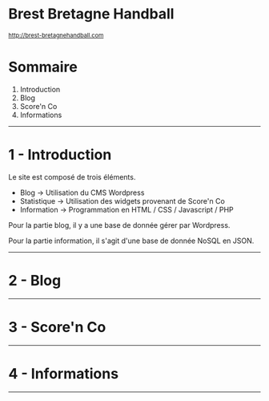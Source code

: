 # Brest Bretagne Handball 
<a href="http://brest-bretagnehandball.com" target="_blank"><small>http://brest-bretagnehandball.com</small></a>
<h1>Sommaire</h1>
<ol>
  <li>Introduction</li>
  <li>Blog</li>
  <li>Score'n Co</li>
  <li>Informations</li>
</ol>
<hr>
<h1>1 - Introduction</h1>
<p>Le site est composé de trois éléments.
  <ul>
    <li>Blog -> Utilisation du CMS Wordpress</li>
    <li>Statistique  -> Utilisation des widgets provenant de Score'n Co </li>
    <li>Information  -> Programmation en HTML / CSS / Javascript / PHP </li>
  </ul>
</p>
<p>Pour la partie blog, il y a une base de donnée gérer par Wordpress.</p>
<p>Pour la partie information, il s'agit d'une base de donnée NoSQL en JSON.</p>
<hr>

<h1>2 - Blog</h1>
<hr>

<h1>3 - Score'n Co</h1>
<hr>

<h1>4 - Informations</h1>
<hr>
